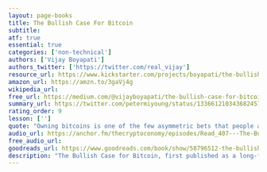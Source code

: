 ```yaml
---
layout: page-books
title: The Bullish Case For Bitcoin
subtitle: 
atf: true
essential: true
categories: ['non-technical']
authors: ['Vijay Boyapati']
authors_twitter: ['https://twitter.com/real_vijay']
resource_url: https://www.kickstarter.com/projects/boyapati/the-bullish-case-for-bitcoin-book-launch
amazon_url: https://amzn.to/3gaVj4g
wikipedia_url: 
free_url: https://medium.com/@vijayboyapati/the-bullish-case-for-bitcoin-6ecc8bdecc1
summary_url: https://twitter.com/petermiyoung/status/1336612103436824576?s=20
rating_order: 9
lesson: ['']
quote: "Owning bitcoins is one of the few asymmetric bets that people across the entire world can participate in."
audio_url: https://anchor.fm/thecryptoconomy/episodes/Read_407---The-Bullish-Case-for-Bitcoin-Vijay-Boyapati-efpi06/a-a2hgo5d
free_audio_url: 
goodreads_url: https://www.goodreads.com/book/show/58796512-the-bullish-case-for-bitcoin
description: "The Bullish Case for Bitcoin, first published as a long-form article, represents an intellectual tour de force delivered with elegance and prescience by a polymath well-versed in mathematics, computer science, economics, philosophy, politics, and engineering. After March of 2020, it was evident to me that the world needed a new money based on technology. However, in February 2018, when Boyapati first published his paper, this insight required much greater perspicacity, courage, and conviction. In a clear and concise manner, Boyapati presents the theory of money, the anatomy of Bitcoin, the reasons it is superior to the gold and fiat standards that came before it, and the promise that it offers to human civilization. He describes path dependence and the trajectory of a newly monetizing asset in terms the layman can understand, and he addresses the concerns that most commonly arise as newcomers struggle to comprehend the essence and significance of this first digital monetary network. I was immediately captivated by 'The Bullish Case for Bitcoin' when I first read it and made it part of the recommended reading for all the officers and directors of my firm as we educated ourselves on Bitcoin and considered the logical path forward. In this book Boyapati updates and significantly expands on the ideas presented in his original article."
---
```

